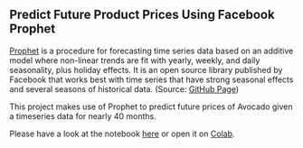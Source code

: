 ## Predict Future Product Prices Using Facebook Prophet

[Prophet](https://facebook.github.io/prophet/) is a procedure for forecasting time series data based on an additive model where non-linear trends are fit with yearly, weekly, and daily seasonality, plus holiday effects. It is an open source library published by Facebook that works best with time series that have strong seasonal effects and several seasons of historical data. (Source: [GitHub Page](https://github.com/facebook/prophet))

This project makes use of Prophet to predict future prices of Avocado given a timeseries data for nearly 40 months.

Please have a look at the notebook [here](facebook-prophet-predict-future-prices.ipynb) or open it on [Colab](https://drive.google.com/file/d/1CnOxLuMZ7QfYPACKytkJj9vtmABx25v7/view?usp=sharing).
